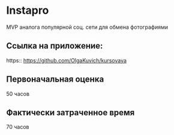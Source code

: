 # Instapro

MVP аналога популярной соц. сети для обмена фотографиями

## Ссылка на приложение:

https:: https://github.com/OlgaKuvich/kursovaya

## Первоначальная оценка

50 часов

## Фактически затраченное время

70 часов